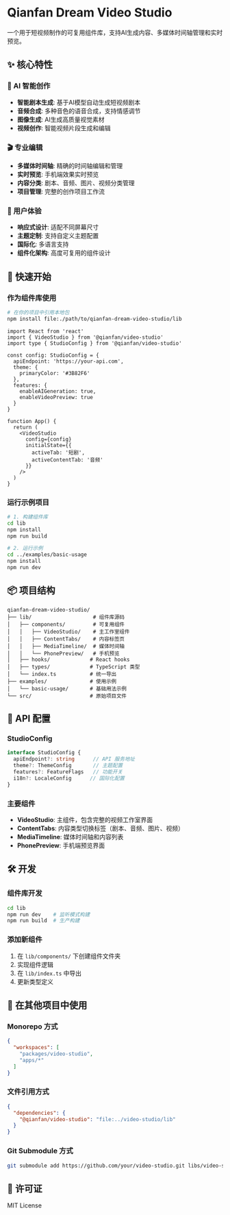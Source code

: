 # Qianfan Dream Video Studio

一个用于短视频制作的可复用组件库，支持AI生成内容、多媒体时间轴管理和实时预览。

## ✨ 核心特性

### 🤖 AI 智能创作
- **智能剧本生成**: 基于AI模型自动生成短视频剧本
- **音频合成**: 多种音色的语音合成，支持情感调节
- **图像生成**: AI生成高质量视觉素材
- **视频创作**: 智能视频片段生成和编辑

### 🎬 专业编辑
- **多媒体时间轴**: 精确的时间轴编辑和管理
- **实时预览**: 手机端效果实时预览
- **内容分类**: 剧本、音频、图片、视频分类管理
- **项目管理**: 完整的创作项目工作流

### 🎨 用户体验
- **响应式设计**: 适配不同屏幕尺寸
- **主题定制**: 支持自定义主题配置
- **国际化**: 多语言支持
- **组件化架构**: 高度可复用的组件设计

## 🚀 快速开始

### 作为组件库使用

```bash
# 在你的项目中引用本地包
npm install file:./path/to/qianfan-dream-video-studio/lib
```

```tsx
import React from 'react'
import { VideoStudio } from '@qianfan/video-studio'
import type { StudioConfig } from '@qianfan/video-studio'

const config: StudioConfig = {
  apiEndpoint: 'https://your-api.com',
  theme: {
    primaryColor: '#3B82F6'
  },
  features: {
    enableAIGeneration: true,
    enableVideoPreview: true
  }
}

function App() {
  return (
    <VideoStudio
      config={config}
      initialState={{
        activeTab: '短剧',
        activeContentTab: '音频'
      }}
    />
  )
}
```

### 运行示例项目

```bash
# 1. 构建组件库
cd lib
npm install
npm run build

# 2. 运行示例
cd ../examples/basic-usage
npm install
npm run dev
```

## 📦 项目结构

```
qianfan-dream-video-studio/
├── lib/                    # 组件库源码
│   ├── components/         # 可复用组件
│   │   ├── VideoStudio/    # 主工作室组件
│   │   ├── ContentTabs/    # 内容标签页
│   │   ├── MediaTimeline/  # 媒体时间轴
│   │   └── PhonePreview/   # 手机预览
│   ├── hooks/             # React hooks
│   ├── types/             # TypeScript 类型
│   └── index.ts           # 统一导出
├── examples/              # 使用示例
│   └── basic-usage/       # 基础用法示例
└── src/                   # 原始项目文件
```

## 🔧 API 配置

### StudioConfig

```typescript
interface StudioConfig {
  apiEndpoint?: string      // API 服务地址
  theme?: ThemeConfig       // 主题配置
  features?: FeatureFlags   // 功能开关
  i18n?: LocaleConfig      // 国际化配置
}
```

### 主要组件

- **VideoStudio**: 主组件，包含完整的视频工作室界面
- **ContentTabs**: 内容类型切换标签（剧本、音频、图片、视频）
- **MediaTimeline**: 媒体时间轴和内容列表
- **PhonePreview**: 手机端预览界面

## 🛠 开发

### 组件库开发

```bash
cd lib
npm run dev    # 监听模式构建
npm run build  # 生产构建
```

### 添加新组件

1. 在 `lib/components/` 下创建组件文件夹
2. 实现组件逻辑
3. 在 `lib/index.ts` 中导出
4. 更新类型定义

## 🔄 在其他项目中使用

### Monorepo 方式

```json
{
  "workspaces": [
    "packages/video-studio",
    "apps/*"
  ]
}
```

### 文件引用方式

```json
{
  "dependencies": {
    "@qianfan/video-studio": "file:../video-studio/lib"
  }
}
```

### Git Submodule 方式

```bash
git submodule add https://github.com/your/video-studio.git libs/video-studio
```

## 📝 许可证

MIT License